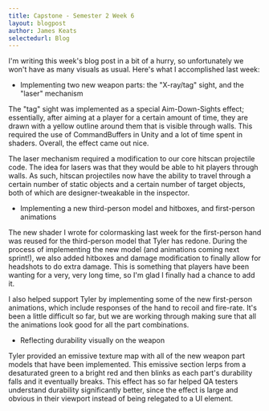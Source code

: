 ```yaml
---
title: Capstone - Semester 2 Week 6
layout: blogpost
author: James Keats
selectedurl: Blog
---
```


I'm writing this week's blog post in a bit of a hurry, so unfortunately we won't have as many visuals as usual. Here's what I accomplished last week:

* Implementing two new weapon parts: the "X-ray/tag" sight, and the "laser" mechanism

The "tag" sight was implemented as a special Aim-Down-Sights effect; essentially, after aiming at a player for a certain amount of time, they are drawn with a yellow outline around them that is visible through walls. This required the use of CommandBuffers in Unity and a lot of time spent in shaders. Overall, the effect came out nice.

<!--more-->

The laser mechanism required a modification to our core hitscan projectile code. The idea for lasers was that they would be able to hit players through walls. As such, hitscan projectiles now have the ability to travel through a certain number of static objects and a certain number of target objects, both of which are designer-tweakable in the inspector.

* Implementing a new third-person model and hitboxes, and first-person animations

The new shader I wrote for colormasking last week for the first-person hand was reused for the third-person model that Tyler has redone. During the process of implementing the new model (and animations coming next sprint!), we also added hitboxes and damage modification to finally allow for headshots to do extra damage. This is something that players have been wanting for a very, very long time, so I'm glad I finally had a chance to add it.

I also helped support Tyler by implementing some of the new first-person animations, which include responses of the hand to recoil and fire-rate. It's been a little difficult so far, but we are working through making sure that all the animations look good for all the part combinations.

* Reflecting durability visually on the weapon

Tyler provided an emissive texture map with all of the new weapon part models that have been implemented. This emissive section lerps from a desaturated green to a bright red and then blinks as each part's durability falls and it eventually breaks. This effect has so far helped QA testers understand durability significantly better, since the effect is large and obvious in their viewport instead of being relegated to a UI element.
